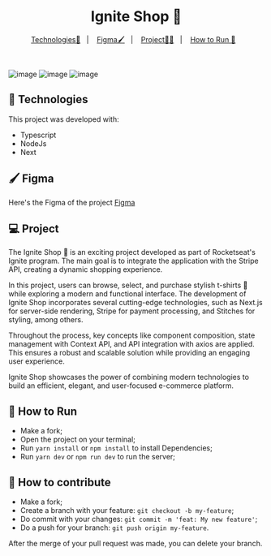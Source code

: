 
<p align = "center" >
  <h1 align="center"> Ignite Shop 🛒</h1>
</p>

<p align="center">
  <a href="#-Technologies">Technologies🚀</a>&nbsp;&nbsp;&nbsp;|&nbsp;&nbsp;&nbsp;
     <a href="#-Figma">Figma🖌️</a>&nbsp;&nbsp;&nbsp;|&nbsp;&nbsp;&nbsp;
  <a href="#-Project">Project🧑‍💻</a>&nbsp;&nbsp;&nbsp;|&nbsp;&nbsp;&nbsp;
    <a href="#-How-to-Run">How to Run 🏃</a>&nbsp;&nbsp;&nbsp;
  
</p>
</br>

![image](https://github.com/user-attachments/assets/c0a21aa1-2ee4-4ff2-a08a-e8621622ad1d)
![image](https://github.com/user-attachments/assets/d0cbdeaa-9068-4661-81eb-4ea80442a144)
![image](https://github.com/user-attachments/assets/b5015003-f4a2-4fe5-97ee-ee1a760bb5f2)



## 🚀 Technologies

This project was developed with:

- Typescript
- NodeJs
- Next

## 🖌️ Figma 
Here's the Figma of the project [Figma](https://www.figma.com/file/FxlDRKOmznBbTH8DsTgnZU/Ignite-Shop-2.0/duplicate)


## 💻 Project

The Ignite Shop 🛒 is an exciting project developed as part of Rocketseat's Ignite program. The main goal is to integrate the application with the Stripe API, creating a dynamic shopping experience.

In this project, users can browse, select, and purchase stylish t-shirts 👕 while exploring a modern and functional interface. The development of Ignite Shop incorporates several cutting-edge technologies, such as Next.js for server-side rendering, Stripe for payment processing, and Stitches for styling, among others.

Throughout the process, key concepts like component composition, state management with Context API, and API integration with axios are applied. This ensures a robust and scalable solution while providing an engaging user experience.

Ignite Shop showcases the power of combining modern technologies to build an efficient, elegant, and user-focused e-commerce platform.


## 🏃 How to Run

- Make a fork;
- Open the project on your terminal;
- Run `yarn install` or `npm install` to install Dependencies;
- Run `yarn dev` or `npm run dev` to run the server;

## 🤔 How to contribute

- Make a fork;
- Create a branch with your feature: `git checkout -b my-feature`;
- Do commit with your changes: `git commit -m 'feat: My new feature'`;
- Do a push for your branch: `git push origin my-feature`.

After the merge of your pull request was made, you can delete your branch.



